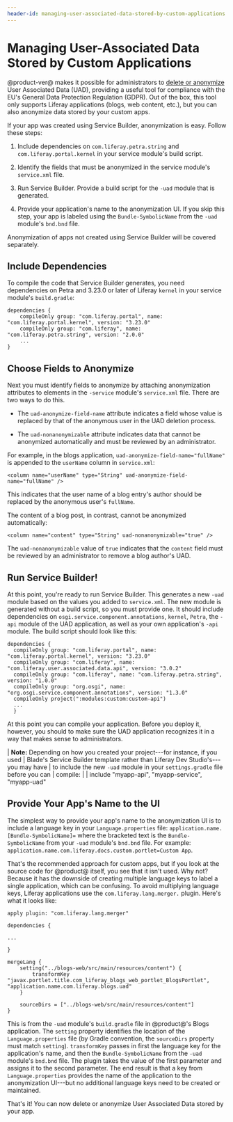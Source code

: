 ```yaml
---
header-id: managing-user-associated-data-stored-by-custom-applications
---
```


# Managing User-Associated Data Stored by Custom Applications

@product-ver@ makes it possible for administrators to [delete or
anonymize](/docs/7-1/user/-/knowledge_base/u/managing-user-data)
User Associated Data (UAD), providing a useful tool for compliance with the EU's
General Data Protection Regulation (GDPR). Out of the box, this tool only
supports Liferay applications (blogs, web content, etc.), but you can also
anonymize data stored by your custom apps.

If your app was created using Service Builder, anonymization is easy.
Follow these steps:

1.  Include dependencies on `com.liferay.petra.string` and 
    `com.liferay.portal.kernel` in your service module's build script.

2.  Identify the fields that must be anonymized in the service module's
    `service.xml` file.

3.  Run Service Builder. Provide a build script for the `-uad` module that is
    generated.

4.  Provide your application's name to the anonymization UI. If you skip this
    step, your app is labeled using the `Bundle-SymbolicName` from the
    `-uad` module's `bnd.bnd` file.

Anonymization of apps not created using Service Builder will be covered
separately.

## Include Dependencies

To compile the code that Service Builder generates, you need
dependencies on Petra and 3.23.0 or later of Liferay `kernel` in your service
module's `build.gradle`:

    dependencies {
        compileOnly group: "com.liferay.portal", name: "com.liferay.portal.kernel", version: "3.23.0"
        compileOnly group: "com.liferay", name: "com.liferay.petra.string", version: "2.0.0"
        ...
    }

## Choose Fields to Anonymize

Next you must identify fields to anonymize by attaching anonymization attributes to
elements in the `-service` module's `service.xml` file. There are two ways to do
this.

- The `uad-anonymize-field-name` attribute indicates a field whose value is
replaced by that of the anonymous user in the UAD deletion process.

- The `uad-nonanonymizable` attribute indicates data that cannot be anonymized
automatically and must be reviewed by an administrator.

For example, in the blogs application, `uad-anonymize-field-name="fullName"` is
appended to the `userName` column in `service.xml`:

    <column name="userName" type="String" uad-anonymize-field-name="fullName" />

This indicates that the user name of a blog entry's author should be replaced by
the anonymous user's `fullName`.

The content of a blog post, in contrast, cannot be anonymized automatically:

    <column name="content" type="String" uad-nonanonymizable="true" />

The `uad-nonanonymizable` value of `true` indicates that the `content` field
must be reviewed by an administrator to remove a blog author's UAD.

## Run Service Builder!

At this point, you're ready to run Service Builder. This generates a new `-uad`
module based on the values you added to `service.xml`. The new module is
generated without a build script, so you must provide one. It should include
dependencies on `osgi.service.component.annotations`, `kernel`, `Petra`, the
`-api` module of the UAD application, as well as your own application's `-api`
module. The build script should look like this:

    dependencies {
      compileOnly group: "com.liferay.portal", name: "com.liferay.portal.kernel", version: "3.23.0"
      compileOnly group: "com.liferay", name: "com.liferay.user.associated.data.api", version: "3.0.2"
      compileOnly group: "com.liferay", name: "com.liferay.petra.string", version: "1.0.0"
      compileOnly group: "org.osgi", name: "org.osgi.service.component.annotations", version: "1.3.0"
      compileOnly project(":modules:custom:custom-api")
      ...
      }

At this point you can compile your application. Before you deploy it, however,
you should to make sure the UAD application recognizes it in a way that makes
sense to administrators.

| **Note:** Depending on how you created your project---for instance, if you used
| Blade's Service Builder template rather than Liferay Dev Studio's---you may have
| to include the new `-uad` module in your `settings.gradle` file before you can
| compile:
| 
|     include "myapp-api", "myapp-service", "myapp-uad"

## Provide Your App's Name to the UI

The simplest way to provide your app's name to the anonymization UI is to
include a language key in your `Language.properties` file:
`application.name.[Bundle-SymbolicName]=` where the bracketed text is the
`Bundle-SymbolicName` from your `-uad` module's `bnd.bnd` file. For example:
`application.name.com.liferay.docs.custom.portlet=Custom App`.

That's the recommended approach for custom apps, but if you look at the source
code for @product@ itself, you see that it isn't used. Why not? Because it has
the downside of creating multiple language keys to label a single application,
which can be confusing. To avoid multiplying language keys, Liferay applications
use the `com.liferay.lang.merger.` plugin. Here's what it looks like:

    apply plugin: "com.liferay.lang.merger"

    dependencies {

    ...

    }

    mergeLang {
        setting("../blogs-web/src/main/resources/content") {
            transformKey "javax.portlet.title.com_liferay_blogs_web_portlet_BlogsPortlet", "application.name.com.liferay.blogs.uad"
        }

        sourceDirs = ["../blogs-web/src/main/resources/content"]
    }

This is from the `-uad` module's `build.gradle` file in @product@'s Blogs
application. The `setting` property identifies the location of the
`Language.properties` file (by Gradle convention, the `sourceDirs` property must
match `setting`). `transformKey` passes in first the language key for the
application's name, and then the `Bundle-SymbolicName` from the `-uad` module's
`bnd.bnd` file. The plugin takes the value of the first parameter and assigns it
to the second parameter. The end result is that a key from `Language.properties`
provides the name of the application to the anonymization UI---but no additional
language keys need to be created or maintained.

That's it! You can now delete or anonymize User Associated Data stored by your
app.
